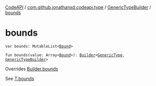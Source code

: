 [CodeAPI](../../index.md) / [com.github.jonathanxd.codeapi.type](../index.md) / [GenericTypeBuilder](index.md) / [bounds](.)

# bounds

`var bounds: MutableList<`[`Bound`](../-generic-type/-bound/index.md)`>`

`fun bounds(value: Array<`[`Bound`](../-generic-type/-bound/index.md)`>): `[`Builder`](../-generic-type/-builder/index.md)`<`[`GenericType`](../-generic-type/index.md)`, `[`GenericTypeBuilder`](index.md)`>`

Overrides [Builder.bounds](../-generic-type/-builder/bounds.md)

See [T.bounds](#)

